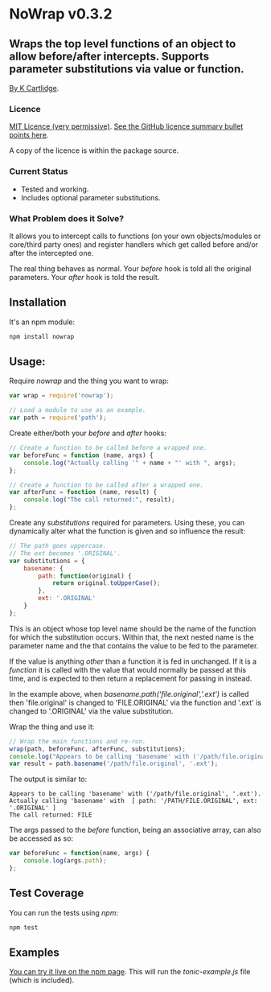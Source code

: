 # NoWrap v0.3.2
## Wraps the top level functions of an object to allow before/after intercepts. Supports parameter substitutions via value or function.

[By K Cartlidge](http://www.kcartlidge.com).

### Licence

[MIT Licence (very permissive)](http://opensource.org/licenses/MIT).
[See the GitHub licence summary bullet points here](http://choosealicense.com/licenses/mit/).

A copy of the licence is within the package source.

### Current Status

* Tested and working.
* Includes optional parameter substitutions.

### What Problem does it Solve?

It allows you to intercept calls to functions (on your own objects/modules
or core/third party ones) and register handlers which get called before
and/or after the intercepted one.

The real thing behaves as normal. Your *before* hook is told all the original
parameters. Your *after* hook is told the result.

## Installation

It's an npm module:

``` sh
npm install nowrap
```

## Usage:

Require *nowrap* and the thing you want to wrap:

``` javascript
var wrap = require('nowrap');

// Load a module to use as an example.
var path = require('path');
```

Create either/both your *before* and *after* hooks:

``` javascript
// Create a function to be called before a wrapped one.
var beforeFunc = function (name, args) {
	console.log("Actually calling '" + name + "' with ", args);
};

// Create a function to be called after a wrapped one.
var afterFunc = function (name, result) {
	console.log("The call returned:", result);
};
```

Create any *substitutions* required for parameters.
Using these, you can dynamically alter what the function
is given and so influence the result:

``` javascript
// The path goes uppercase.
// The ext becomes '.ORIGINAL'.
var substitutions = {
	basename: {
		path: function(original) {
			return original.toUpperCase();
		},
		ext: '.ORIGINAL'
	}
};
```
This is an object whose top level name should be the name
of the function for which the substitution occurs. Within
that, the next nested name is the parameter name and the
that contains the value to be fed to the parameter.

If the value is anything *other* than a function it is fed
in unchanged. If it is a *function* it is called with the value
that would normally be passed at this time, and is expected to
then return a replacement for passing in instead.

In the example above, when *basename.path('file.original','.ext')* is called
then 'file.original' is changed to 'FILE.ORIGINAL' via the function and '.ext' is changed
to '.ORIGINAL' via the value substitution.

Wrap the thing and use it:

``` javascript
// Wrap the main functions and re-run.
wrap(path, beforeFunc, afterFunc, substitutions);
console.log("Appears to be calling 'basename' with ('/path/file.original', '.ext').");
var result = path.basename('/path/file.original', '.ext');
```

The output is similar to:

	Appears to be calling 'basename' with ('/path/file.original', '.ext').
	Actually calling 'basename' with  [ path: '/PATH/FILE.ORIGINAL', ext: '.ORIGINAL' ]
	The call returned: FILE

The args passed to the *before* function, being an associative
array, can also be accessed as so:

``` javascript
var beforeFunc = function(name, args) {
	console.log(args.path);
};
```

## Test Coverage

You can run the tests using *npm*:

``` sh
npm test
```

## Examples

[You can try it live on the npm page](https://www.npmjs.com/package/nowrap).
This will run the *tonic-example.js* file (which is included).
